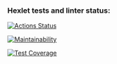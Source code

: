 ### Hexlet tests and linter status:
[![Actions Status](https://github.com/Vixroff/python-project-51/workflows/hexlet-check/badge.svg)](https://github.com/Vixroff/python-project-51/actions)


[![Maintainability](https://api.codeclimate.com/v1/badges/0dc5324669fd93b9b3e9/maintainability)](https://codeclimate.com/github/Vixroff/python-project-51/maintainability)


[![Test Coverage](https://api.codeclimate.com/v1/badges/0dc5324669fd93b9b3e9/test_coverage)](https://codeclimate.com/github/Vixroff/python-project-51/test_coverage)